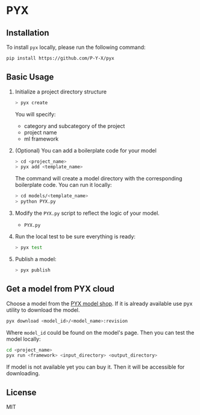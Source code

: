 # PYX

## Installation

To install `pyx` locally, please run the following command:

```bash
pip install https://github.com/P-Y-X/pyx
```

## Basic Usage

1. Initialize a project directory structure

    ```bash
    > pyx create
    ```

    You will specify:
    * category and subcategory of the project
    * project name
    * ml framework

2. (Optional) You can add a boilerplate code for your model

    ```bash
    > cd <project_name>
    > pyx add <template_name>
    ```
    The command will create a model directory with the corresponding boilerplate code. You can run it locally:
    ```bash
    > cd models/<template_name>
    > python PYX.py
    ```

3. Modify the `PYX.py` script to reflect the logic of your model.
    * `PYX.py`

4. Run the local test to be sure everything is ready:
    ```bash
    > pyx test
    ```

5. Publish a model:
    ```bash
    > pyx publish
    ```

## Get a model from PYX cloud

Choose a model from the [PYX model shop](https://beta.pyx.ai/shop). If it is already available use pyx utility to download the model. 

```bash
pyx download <model_id>/<model_name>:revision
```

Where `model_id` could be found on the model's page. 
Then you can test the model locally:

```bash
cd <project_name>
pyx run <framework> <input_directory> <output_directory>
```

If model is not available yet you can buy it. Then it will be accessible for downloading.

## License

MIT
